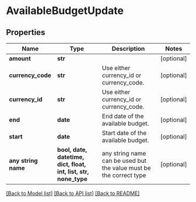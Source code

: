 # AvailableBudgetUpdate


## Properties
Name | Type | Description | Notes
------------ | ------------- | ------------- | -------------
**amount** | **str** |  | [optional] 
**currency_code** | **str** | Use either currency_id or currency_code. | [optional] 
**currency_id** | **str** | Use either currency_id or currency_code. | [optional] 
**end** | **date** | End date of the available budget. | [optional] 
**start** | **date** | Start date of the available budget. | [optional] 
**any string name** | **bool, date, datetime, dict, float, int, list, str, none_type** | any string name can be used but the value must be the correct type | [optional]

[[Back to Model list]](../README.md#documentation-for-models) [[Back to API list]](../README.md#documentation-for-api-endpoints) [[Back to README]](../README.md)


